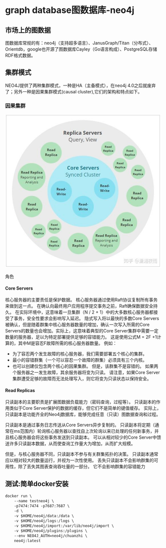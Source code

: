# graph database图数据库-neo4j
## 市场上的图数据
图数据库常规的有：neo4j（支持超多语言）、JanusGraph/Titan（分布式）、Orientdb，google也开源了图数据库Cayley（Go语言构成）、PostgreSQL存储RDF格式数据。

## 集群模式 
NEO4J提供了两种集群模式，一种是HA（主备模式），在neo4j 4.0之后就废弃了；另外一种是因果集群模式(causal cluster),它们的架构和特点如下。
### 因果集群
![](.img/causal_cluster.png)

角色
#### Core Servers
核心服务器的主要责任是保护数据。 核心服务器通过使用Raft协议复制所有事务来做到这一点。 在确认向最终用户应用程序提交事务之前，Raft确保数据安全持久。 在实际环境中，这意味着一旦集群（N / 2 + 1）中的大多数核心服务器都接受了事务，安全性要求会影响写入延迟。 隐式写入将以最快的多数Core Servers被确认，但是随着群集中核心服务器数量的增加，确认一次写入所需的Core Servers的数量也会增加。实际上，这意味着典型的Core Server集群中需要一定数量的服务器，足以为特定部署提供足够的容错能力。 这是使用公式M = 2F +1计算的，其中M是容忍F故障所需的核心服务器数量。 例如：

* 为了容忍两个发生故障的核心服务器，我们需要部署五个核心的集群。
* 最小的容错群集（一个可以容忍一个故障的群集）必须具有三个内核。
* 也可以创建仅包含两个核心的因果集群。 但是，该群集不是容错的。 如果两个服务器之一发生故障，其余服务器将变为只读。
请注意，如果Core Server集群遭受足够的故障而无法处理写入，则它将变为只读状态以保持安全。

#### Read Replicas

只读副本的主要职责是扩展图数据负载能力（密码查询，过程等）。 只读副本的作用类似于Core Server保护的数据的缓存，但它们不是简单的键值缓存。 
实际上，只读副本是功能齐全的Neo4j数据库，能够完成任意（只读）图数据查询和过程。

只读副本是通过事务日志传送从Core Servers异步复制的。 只读副本将定期（通常在ms范围内）轮询核心服务器以查找自上次轮询以来已处理的任何新事务，并且核心服务器会将这些事务发送到只读副本。
可以从相对较少的Core Server中馈送许多只读副本数据，从而使查询工作量大为增加，从而扩大规模。

但是，与核心服务器不同，只读副本不参与有关群集拓扑的决策。 只读副本通常应以相对较大的数量运行，并视为一次性使用。 
丢失只读副本不会影响群集的可用性，除了丢失其图表查询吞吐量的一部分。 它不会影响群集的容错能力

## 测试:简单docker安装
```shell
docker run \
    --name testneo4j \
    -p7474:7474 -p7687:7687 \
    -d \
    -v $HOME/neo4j/data:/data \
    -v $HOME/neo4j/logs:/logs \
    -v $HOME/neo4j/import:/var/lib/neo4j/import \
    -v $HOME/neo4j/plugins:/plugins \
    --env NEO4J_AUTH=neo4j/chuanzhi \
    neo4j:latest
```